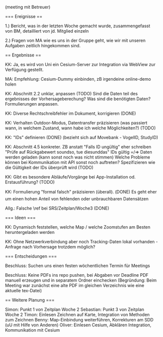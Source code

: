 (meeting mit Betreuer)

=== Ereignisse ==

1.) Bericht, was in der letzten Woche gemacht wurde,
	zusammengefasst von BM, detailliert von jd. Mitglied einzeln

2.) Fragen von MA wie es uns in der Gruppe geht, wie wir mit unseren
	Aufgaben zeitlich hingekommen sind.


== Ergebnisse ==

KK: Ja, es wird von Uni ein Cesium-Server zur Integration via WebView
	zur Verfügung gestellt.

MA: Empfehlung: Cesium-Dummy einbinden, zB irgendeine online-demo holen

KK: Abschnitt 2.2 unklar, anpassen (TODO)
	Sind die Daten teil des ergebnisses der Vorhersageberechung? Was sind die benötigten Daten? Formulierungen anpassen.

KK: Diverse Rechtschreibfehler im Dokument, korrigieren (DONE)

KK: Verhalten Outdoor-Modus, Datentransfer präzisieren (was passiert wann,
	in welchem Zustand, wann habe ich welche Möglichkeiten?) (TODO)

KK: "IDs" definieren (DONE)
	(bezieht sich auf Movebank - VogelID, StudyID)

KK: Abschnitt 4.5 konkreter. ZB anstatt "Falls ID ungültig"
 	eher schreiben "Prüfe auf Rückgabewert soundso, tue diesunddas"
 	IDs gültig =/=> Daten werden geladen (kann sonst noch was nicht stimmen)
	Welche Probleme können bei Kommunikation mit API sonst noch auftreten?
	Spezifizieren wie die Gültigkeit der IDs überprüft wird
	(TODO)

KK: Gibt es besondere Abläufe/Vorgänge bei App-Installation od. Erstausführung?
	(TODO)

KK: Formulierung "formal falsch" präzisieren (überall). (DONE)
	Es geht eher um einen hohen Anteil von fehlenden oder unbrauchbaren
	Datensätzen

Allg.: Falsche \ref bei SRS/Zeitplan/Woche3 (DONE)


=== Ideen ===

KK: Dynamisch feststellen, welche Map / welche Zoomstufen am Besten 
	heruntergeladen werden

KK: Ohne Netzwerkverbindung aber noch Tracking-Daten lokal vorhanden - 
	Anfrage nach Vorhersage trotzdem möglich?


=== Entscheidungen ===

Beschluss: Suchen uns einen festen wöchentlichen Termin für Meetings

Beschluss: Keine PDFs ins repo pushen, bei Abgaben vor Deadline PDF
	manuell erzeugen und in separatem Ordner einchecken
	(Begründung: Beim Meeting war zunächst eine alte PDF im gleichen
	 Verzeichnis wie eine aktuelle tex-Datei)


== Weitere Planung ===

Simon: Punkt 1 von Zeitplan Woche 2
Sebastian: Punkt 3 von Zeitplan Woche 2
Timon: Einlesen Zeichnen auf Karte, Integration von Methoden zum Zeichnen
Benny: Map-Einbindung weiterführen, Korrekturen am SDD (uU mit Hilfe von Anderen)
Oliver: Einlesen Cesium, Abklären Integration, Kommunikation mit Cesium